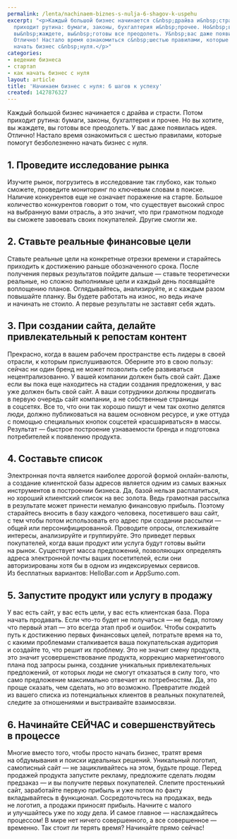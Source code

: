 ```yaml
---
permalink: /lenta/nachinaem-biznes-s-nulja-6-shagov-k-uspehu
excerpt: "<p>Каждый большой бизнес начинается с&nbsp;драйва и&nbsp;страсти. Потом
  приходит рутина: бумаги, законы, бухгалтерия и&nbsp;прочее. Но&nbsp;вы&nbsp;хотите,
  вы&nbsp;жаждете, вы&nbsp;готовы все преодолеть. У&nbsp;вас даже появилась идея.
  Отлично! Настало время ознакомиться с&nbsp;шестью правилами, которые помогут безболезненно
  начать бизнес с&nbsp;нуля.</p>"
categories:
- ведение бизнеса
- стартап
- как начать бизнес с нуля
layout: article
title: 'Начинаем бизнес с нуля: 6 шагов к успеху'
created: 1427876327
---
```

Каждый большой бизнес начинается с драйва и страсти. Потом приходит рутина: бумаги, законы, бухгалтерия и прочее. Но вы хотите, вы жаждете, вы готовы все преодолеть. У вас даже появилась идея. Отлично! Настало время ознакомиться с шестью правилами, которые помогут безболезненно начать бизнес с нуля.

## 1. Проведите исследование рынка ##

Изучите рынок, погрузитесь в исследование так глубоко, как только сможете, проведите мониторинг по ключевым словам в поиске. Наличие конкурентов еще не означает поражение на старте. Большое количество конкурентов говорит о том, что существует высокий спрос на выбранную вами отрасль, а это значит, что при грамотном подходе вы сможете завоевать своих покупателей. Другие смогли же.

## 2. Ставьте реальные финансовые цели ##

Ставьте реальные цели на конкретные отрезки времени и старайтесь приходить к достижению раньше обозначенного срока. После получения первых результатов пойдите дальше — ставьте теоретически реальные, но сложно выполнимые цели и каждый день посвящайте воплощению планов. Оглядывайтесь, анализируйте, и с каждым разом повышайте планку. Вы будете работать на износ, но ведь иначе и начинать не стоило. А первые результаты не заставят себя ждать.

## 3. При создании сайта, делайте привлекательный к репостам контент ##

Прекрасно, когда в вашем рабочем пространстве есть лидеры в своей отрасли, к которым прислушиваются. Оберните это в свою пользу: сейчас ни один бренд не может позволить себе развиваться нецентрализованно. У вашей компании должен быть свой сайт. Даже если вы пока еще находитесь на стадии создания предложения, у вас уже должен быть свой сайт. А ваши сотрудники должны продвигать в первую очередь сайт компании, а не собственные страницы в соцсетях. Все то, что они так хорошо пишут и чем так охотно делятся люди, должно публиковаться на вашем основном ресурсе, и уже оттуда с помощью специальных кнопок соцсетей «расшариваться» в массы. Результат — быстрое построение узнаваемости бренда и подготовка потребителей к появлению продукта.

## 4. Составьте список ##

Электронная почта является наиболее дорогой формой онлайн-валюты, а создание клиентской базы адресов является одним из самых важных инструментов в построении бизнеса. Да, базой нельзя расплатиться, но хороший клиентский список на вес золота. Ведь грамотная рассылка в результате может принести немалую финансовую прибыль. Поэтому старайтесь вносить в базу каждого человека, посетившего ваш сайт, с тем чтобы потом использовать его адрес при создании рассылки — общей или персонифицированной. Проводите опросы, отслеживайте интересы, анализируйте и группируйте. Это приведет первых покупателей, когда ваши продукт или услуга будут готовы выйти на рынок. Существует масса предложений, позволяющих определять адреса электронной почты ваших посетителей, если они авторизированы хотя бы в одном из индексируемых сервисов. Из бесплатных вариантов: HelloBar.com и AppSumo.com.

## 5. Запустите продукт или услугу в продажу ##

У вас есть сайт, у вас есть цели, у вас есть клиентская база. Пора начать продавать. Если что-то будет не получаться — не беда, потому что первый этап — это всегда этап проб и ошибок. Чтобы сократить путь к достижению первых финансовых целей, потратьте время на то, с какими проблемами сталкивается ваша покупательская аудитория и создайте то, что решит их проблему. Это не значит смену продукта, это значит усовершенствование продукта, коррекцию маркетингового плана под запросы рынка, создание уникальных привлекательных предложений, от которых люди не смогут отказаться в силу того, что само предложение максимально отвечает их потребностям. Да, это проще сказать, чем сделать, но это возможно. Превратите людей из вашего списка из потенциальных клиентов в реальных покупателей, следите за отношениями и выстраивайте взаимосвязи.

## 6. Начинайте СЕЙЧАС и совершенствуйтесь в процессе ##

Многие вместо того, чтобы просто начать бизнес, тратят время на обдумывания и поиски идеальных решений. Уникальный логотип, самописный сайт — не зацикливайтесь на этом, будьте проще. Перед продажей продукта запустите рекламу, предложите сделать людям предзаказ — и вы получите первых покупателей. Слепите простенький сайт, заработайте первую прибыль и уже потом по факту вкладывайтесь в функционал. Сосредоточьтесь на продажах, ведь не логотип, а продажи приносят прибыль. Начните с малого и улучшайтесь уже по ходу дела. И самое главное — наслаждайтесь процессом! В мире нет ничего совершенного, а все совершенное — временно. Так стоит ли терять время? Начинайте прямо сейчас!
